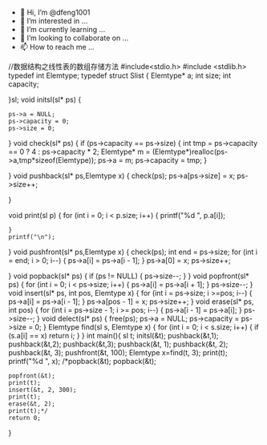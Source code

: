 - 👋 Hi, I’m @dfeng1001
- 👀 I’m interested in ...
- 🌱 I’m currently learning ...
- 💞️ I’m looking to collaborate on ...
- 📫 How to reach me ...

<!---
dfeng1001/dfeng1001 is a ✨ special ✨ repository because its `README.md` (this file) appears on your GitHub profile.
You can click the Preview link to take a look at your changes.
--->

//数据结构之线性表的数组存储方法
#include<stdio.h>
#include <stdlib.h>
typedef int Elemtype;
typedef struct Slist {
	Elemtype* a;
	int size;
	int capacity;

}sl;
void initsl(sl* ps) {
	
	
	ps->a = NULL;
	ps->capacity = 0;
	ps->size = 0;
	
}
void check(sl* ps) {
	if (ps->capacity == ps->size) {
		int tmp = ps->capacity == 0 ? 4 : ps->capacity * 2;
		Elemtype* m = (Elemtype*)realloc(ps->a,tmp*sizeof(Elemtype));
		ps->a = m;
		ps->capacity = tmp;
	}
	
}
void pushback(sl* ps,Elemtype x) {
	check(ps);
	ps->a[ps->size] = x;
	ps->size++;

}

void print(sl p) {
	for (int i = 0; i < p.size; i++) {
		printf("%d ", p.a[i]);

	}
	printf("\n"); 

}
void pushfront(sl* ps,Elemtype x) {
	check(ps);
	int end = ps->size;
	for (int i = end; i > 0; i--) {
		ps->a[i] = ps->a[i - 1];
	}
	ps->a[0] = x;
	ps->size++;

}
void popback(sl* ps) {
	if (ps != NULL) {
		ps->size--;
	}
}
void popfront(sl* ps) {
	for (int i = 0; i < ps->size; i++) {
		ps->a[i] = ps->a[i + 1];
	}
	ps->size--;
}
void insert(sl* ps, int pos, Elemtype x) {
	for (int i = ps->size; i >=pos; i--) {
		ps->a[i] = ps->a[i - 1];
	}
	ps->a[pos - 1] = x;
	ps->size++;
}
void erase(sl* ps, int pos) {
	for (int i = ps->size - 1; i >= pos; i--) {
		ps->a[i - 1] = ps->a[i];
	}
	ps->size--;
}
void delect(sl* ps) {
	free(ps);
	ps->a = NULL;
	ps->capacity = ps->size = 0;
}
Elemtype find(sl s, Elemtype x) {
	for (int i = 0; i < s.size; i++) {
		if (s.a[i] == x)
			return i;
	}
}
int main(){
	sl t;
	initsl(&t);
	pushback(&t,1);
	pushback(&t,2);
	pushback(&t,3);
	pushback(&t, 1);
	pushback(&t, 2);
	pushback(&t, 3);
	pushfront(&t, 100);
	Elemtype x=find(t, 3);
	print(t);
	printf("%d ", x);
	/*popback(&t);
	popback(&t);
	
	popfront(&t);
	print(t);
	insert(&t, 2, 300);
	print(t);
	erase(&t, 2);
	print(t);*/
	return 0;
}
